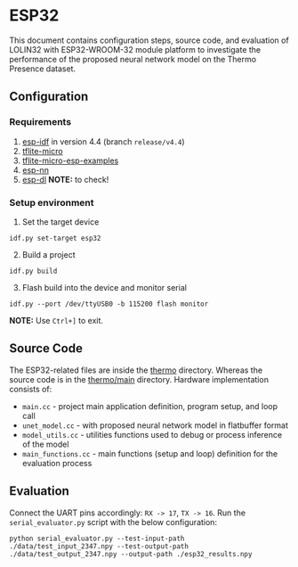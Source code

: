 # ESP32

This document contains configuration steps, source code, and evaluation of LOLIN32 with ESP32-WROOM-32 module platform to investigate the performance of the proposed neural network model on the Thermo Presence dataset.

## Configuration

### Requirements

1. [esp-idf](https://github.com/espressif/esp-idf) in version 4.4 (branch `release/v4.4`)
2. [tflite-micro](https://github.com/tensorflow/tflite-micro)
3. [tflite-micro-esp-examples ](https://github.com/espressif/tflite-micro-esp-examples)
4. [esp-nn](https://github.com/espressif/esp-nn)
5. [esp-dl](https://www.espressif.com/en/news/ESP-DL) **NOTE:** to check!

### Setup environment

1. Set the target device
```console
idf.py set-target esp32
```

2. Build a project
```console
idf.py build
```

3. Flash build into the device and monitor serial
```console
idf.py --port /dev/ttyUSB0 -b 115200 flash monitor
```

**NOTE:** Use `Ctrl+]` to exit.

## Source Code

The ESP32-related files are inside the [thermo](./thermo) directory. Whereas the source code is in the [thermo/main](./thermo/main) directory. Hardware implementation consists of:
- `main.cc` - project main application definition, program setup, and loop call
- `unet_model.cc` - with proposed neural network model in flatbuffer format
- `model_utils.cc` - utilities functions used to debug or process inference of the model 
- `main_functions.cc` - main functions (setup and loop) definition for the evaluation process

## Evaluation

Connect the UART pins accordingly: `RX -> 17`, `TX -> 16`. Run the `serial_evaluator.py` script with the below configuration:

```console
python serial_evaluator.py --test-input-path ./data/test_input_2347.npy --test-output-path ./data/test_output_2347.npy --output-path ./esp32_results.npy
```
